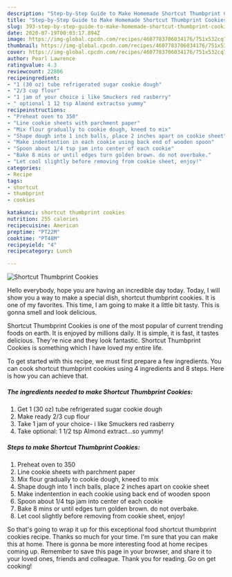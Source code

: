 ```yaml
---
description: "Step-by-Step Guide to Make Homemade Shortcut Thumbprint Cookies"
title: "Step-by-Step Guide to Make Homemade Shortcut Thumbprint Cookies"
slug: 393-step-by-step-guide-to-make-homemade-shortcut-thumbprint-cookies
date: 2020-07-19T00:03:17.894Z
image: https://img-global.cpcdn.com/recipes/4607783706034176/751x532cq70/shortcut-thumbprint-cookies-recipe-main-photo.jpg
thumbnail: https://img-global.cpcdn.com/recipes/4607783706034176/751x532cq70/shortcut-thumbprint-cookies-recipe-main-photo.jpg
cover: https://img-global.cpcdn.com/recipes/4607783706034176/751x532cq70/shortcut-thumbprint-cookies-recipe-main-photo.jpg
author: Pearl Lawrence
ratingvalue: 4.3
reviewcount: 22806
recipeingredient:
- "1 (30 oz) tube refrigerated sugar cookie dough"
- "2/3 cup flour"
- "1 jam of your choice i like Smuckers red rasberry"
- " optional 1 12 tsp Almond extractso yummy"
recipeinstructions:
- "Preheat oven to 350"
- "Line cookie sheets with parchment paper"
- "Mix flour gradually to cookie dough, kneed to mix"
- "Shape dough into 1 inch balls, place 2 inches apart on cookie sheet"
- "Make indentention in each cookie using back end of wooden spoon"
- "Spoon about 1/4 tsp jam into center of each cookie"
- "Bake 8 mins or until edges turn golden brown. do not overbake."
- "Let cool slightly before removing from cookie sheet, enjoy!"
categories:
- Recipe
tags:
- shortcut
- thumbprint
- cookies

katakunci: shortcut thumbprint cookies 
nutrition: 255 calories
recipecuisine: American
preptime: "PT22M"
cooktime: "PT48M"
recipeyield: "4"
recipecategory: Lunch

---
```



![Shortcut Thumbprint Cookies](https://img-global.cpcdn.com/recipes/4607783706034176/751x532cq70/shortcut-thumbprint-cookies-recipe-main-photo.jpg)

Hello everybody, hope you are having an incredible day today. Today, I will show you a way to make a special dish, shortcut thumbprint cookies. It is one of my favorites. This time, I am going to make it a little bit tasty. This is gonna smell and look delicious.

Shortcut Thumbprint Cookies is one of the most popular of current trending foods on earth. It is enjoyed by millions daily. It is simple, it is fast, it tastes delicious. They're nice and they look fantastic. Shortcut Thumbprint Cookies is something which I have loved my entire life.




To get started with this recipe, we must first prepare a few ingredients. You can cook shortcut thumbprint cookies using 4 ingredients and 8 steps. Here is how you can achieve that.

<!--inarticleads1-->

##### The ingredients needed to make Shortcut Thumbprint Cookies:

1. Get 1 (30 oz) tube refrigerated sugar cookie dough
1. Make ready 2/3 cup flour
1. Take 1 jam of your choice- i like Smuckers red rasberry
1. Take  optional: 1 1/2 tsp Almond extract...so yummy!




<!--inarticleads2-->

##### Steps to make Shortcut Thumbprint Cookies:

1. Preheat oven to 350
1. Line cookie sheets with parchment paper
1. Mix flour gradually to cookie dough, kneed to mix
1. Shape dough into 1 inch balls, place 2 inches apart on cookie sheet
1. Make indentention in each cookie using back end of wooden spoon
1. Spoon about 1/4 tsp jam into center of each cookie
1. Bake 8 mins or until edges turn golden brown. do not overbake.
1. Let cool slightly before removing from cookie sheet, enjoy!




So that's going to wrap it up for this exceptional food shortcut thumbprint cookies recipe. Thanks so much for your time. I'm sure that you can make this at home. There is gonna be more interesting food at home recipes coming up. Remember to save this page in your browser, and share it to your loved ones, friends and colleague. Thank you for reading. Go on get cooking!
